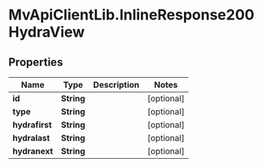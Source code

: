 # MvApiClientLib.InlineResponse200HydraView

## Properties

Name | Type | Description | Notes
------------ | ------------- | ------------- | -------------
**id** | **String** |  | [optional] 
**type** | **String** |  | [optional] 
**hydrafirst** | **String** |  | [optional] 
**hydralast** | **String** |  | [optional] 
**hydranext** | **String** |  | [optional] 


